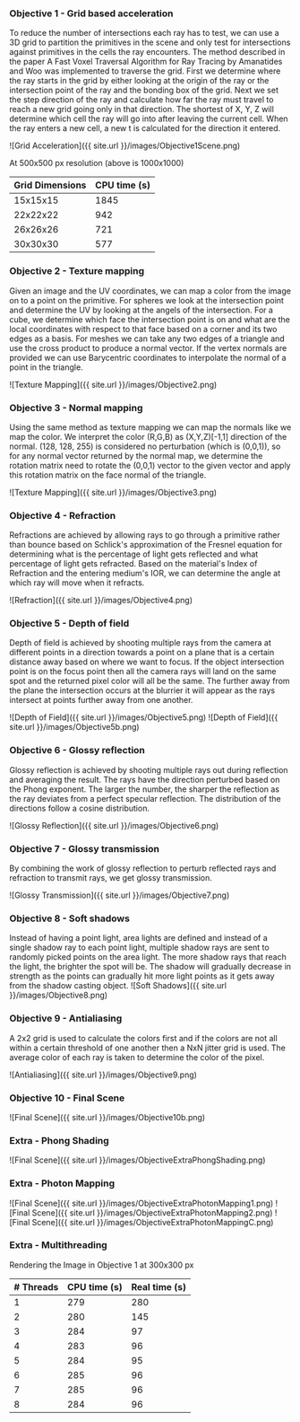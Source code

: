 ### Objective 1 - Grid based acceleration
To reduce the number of intersections each ray has to test, we can use a 3D grid to partition the primitives in the scene and only test for intersections against primitives in the cells the ray encounters. The method described in the paper A Fast Voxel Traversal Algorithm for Ray Tracing by Amanatides and Woo was implemented to traverse the grid. First we determine where the ray starts in the grid by either looking at the origin of the ray or the intersection point of the ray and the bonding box of the grid. Next we set the step direction of the ray and calculate how far the ray must travel to reach a new grid going only in that direction. The shortest of X, Y, Z will determine which cell the ray will go into after leaving the current cell. When the ray enters a new cell, a new t is calculated for the direction it entered.

![Grid Acceleration]({{ site.url }}/images/Objective1Scene.png)

At 500x500 px resolution (above is 1000x1000)

| Grid Dimensions     | CPU time (s) |
|-------------------  |--------------|
| 15x15x15            | 1845         |
| 22x22x22            | 942          |  
| 26x26x26            | 721          |  
| 30x30x30            | 577          |

### Objective 2 - Texture mapping
Given an image and the UV coordinates, we can map a color from the image on to a point on the primitive. For spheres we look at the intersection point and determine the UV by looking at the angels of the intersection. For a cube, we determine which face the intersection point is on and what are the local coordinates with respect to that face based on a corner and its two edges as a basis. For meshes we can take any two edges of a triangle and use the cross product to produce a normal vector. If the vertex normals are provided we can use Barycentric coordinates to interpolate the normal of a point in the triangle.

![Texture Mapping]({{ site.url }}/images/Objective2.png)

### Objective 3 - Normal mapping
Using the same method as texture mapping we can map the normals like we map the color. We interpret the color (R,G,B) as (X,Y,Z)[-1,1] direction of the normal. (128, 128, 255) is considered no perturbation (which is (0,0,1)), so for any normal vector returned by the normal map, we determine the rotation matrix need to rotate the (0,0,1) vector to the given vector and apply this rotation matrix on the face normal of the triangle.

![Texture Mapping]({{ site.url }}/images/Objective3.png)

### Objective 4 - Refraction
Refractions are achieved by allowing rays to go through a primitive rather than bounce based on Schlick's approximation of the Fresnel equation for determining what is the percentage of light gets reflected and what percentage of light gets refracted. Based on the material's Index of Refraction and the entering medium's IOR, we can determine the angle at which ray will move when it refracts.

![Refraction]({{ site.url }}/images/Objective4.png)

### Objective 5 - Depth of field
Depth of field is achieved by shooting multiple rays from the camera at different points in a direction towards a point on a plane that is a certain distance away based on where we want to focus. If the object intersection point is on the focus point then all the camera rays will land on the same spot and the returned pixel color will all be the same. The further away from the plane the intersection occurs at the blurrier it will appear as the rays intersect at points further away from one another.

![Depth of Field]({{ site.url }}/images/Objective5.png)
![Depth of Field]({{ site.url }}/images/Objective5b.png)

### Objective 6 - Glossy reflection
Glossy reflection is achieved by shooting multiple rays out during reflection and averaging the result. The rays have the direction perturbed based on the Phong exponent. The larger the number, the sharper the reflection as the ray deviates from a perfect specular reflection. The distribution of the directions follow a cosine distribution.

![Glossy Reflection]({{ site.url }}/images/Objective6.png)

### Objective 7 - Glossy transmission
By combining the work of glossy reflection to perturb reflected rays and refraction to transmit rays, we get glossy transmission.

![Glossy Transmission]({{ site.url }}/images/Objective7.png)

### Objective 8 - Soft shadows
Instead of having a point light, area lights are defined and instead of a single shadow ray to each point light, multiple shadow rays are sent to randomly picked points on the area light. The more shadow rays that reach the light, the brighter the spot will be. The shadow will gradually decrease in strength as the points can gradually hit more light points as it gets away from the shadow casting object.
![Soft Shadows]({{ site.url }}/images/Objective8.png)

### Objective 9 - Antialiasing
A 2x2 grid is used to calculate the colors first and if the colors are not all within a certain threshold of one another then a NxN jitter grid is used. The average color of each ray is taken to determine the color of the pixel.

![Antialiasing]({{ site.url }}/images/Objective9.png)

### Objective 10 - Final Scene

![Final Scene]({{ site.url }}/images/Objective10b.png)

### Extra - Phong Shading
![Final Scene]({{ site.url }}/images/ObjectiveExtraPhongShading.png)

### Extra - Photon Mapping
![Final Scene]({{ site.url }}/images/ObjectiveExtraPhotonMapping1.png)
![Final Scene]({{ site.url }}/images/ObjectiveExtraPhotonMapping2.png)
![Final Scene]({{ site.url }}/images/ObjectiveExtraPhotonMappingC.png)

### Extra - Multithreading
Rendering the Image in Objective 1 at 300x300 px

| # Threads     | CPU time (s)  | Real time (s)  |
|-------------  |-------------- |----------------|
| 1             | 279           | 280            |
| 2             | 280           | 145            |  
| 3             | 284           | 97             |
| 4             | 283           | 96             |
| 5             | 284           | 95             |
| 6             | 285           | 96             |
| 7             | 285           | 96             |   
| 8             | 284           | 96             |
